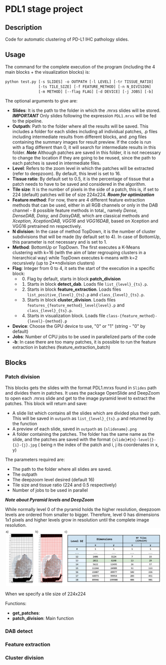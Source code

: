 # PDL1 stage project

## Description

Code for automatic clustering of PD-L1 IHC pathology slides.

## Usage

The command for the complete execution of the program (including the 4 main
blocks + the visualization blocks) is:

``` shell
python test.py [-s SLIDES] -o OUTPATH [-l LEVEL] [-tr TISSUE_RATIO]
               [-ts TILE_SIZE] [-f FEATURE_METHOD] [-n N_DIVISION]
               [-m METHOD] [--flag FLAG] [-d DEVICE] [-j JOBS] [-b]
```
The optional arguments to give are:

- **Slides**: It is the path to the folder in which the .mrxs slides will be stored.
***IMPORTANT*** Only slides following the expression `PDL1.mrxs` will be fed to
the pipeline.
- **Outpath**: Path to the folder where all the results will be saved. This
includes a folder for each slides including all individual patches, .p files
including intermediate results from different blocks, and .png files containing
the summary images for result preview. If the code is run with a flag different
than 0, it will search for intermediate results in this folder. ***Note***
Although patches are saved in this folder, it is not necessary to change the
location if they are going to be reused, since the path to each patches is saved
in intermediate files.
- **Level**: Refers to the zoom level in which the patches will be extracted
(refer to deepzoom). By default, this level is set to 16.
- **Tissue ratio**: By default set to 0.5, it is the percentage of tissue that
a patch needs to have to be saved and considered in the algorithm.
- **Tile size**: It is the number of pixels in the side of a patch, this is, if
set to 224 (default) patches will be of size 224x224. ***Room for optimization***
- **Feature method**: For now, there are 4 different feature extraction methods
that can be used, either in all RGB channels or only in the DAB channel - 8
possible feature methods in total,, namely *Dense, DenseDAB, Daisy,* and
*DaisyDAB,* which are classical methods and *Xception, XceptionDAB, VGG16* and
*VGG16DAB*, based on Xception and VGG16 pretrained nn respectively.
- **N division**: In the case of method TopDown, it is the number of cluster
subdivisions that will be made (by default set to 4). In case of BottomUp, this
parameter is not necessary and is set to 1.
- **Method**: BottomUp or TopDown. The first executes a K-Means clustering
with k=16 (with the aim of later regrouping clusters in a hierarchical way) while
TopDown executes k-means with k=2 recursively (up to 2**ndivision clusters)
- **Flag**: Integer from 0 to 4, it sets the start of the execution in a
specific block:
  - 0. Flag by default, starts in block **patch_division**
  - 1. Starts in block **detect_dab**. Loads file `list_{level}_{ts}.p`.
  - 2. Starts in block **feature_extraction**. Loads files `list_positive_{level}_{ts}.p`
  and `class_{level}_{ts}.p`.
  - 3. Starts in block **cluster_division**. Loads files `features_{feature_method}_level{level}.p`
  and `class_{level}_{ts}.p`.
  - 4. Starts in visualization block. Loads file `class-{feature_method}-{level}-{method}.p`  
- **Device**: Choose the GPU device to use, "0" or "1" (string - "0" by default)
- **Jobs**: Number of CPU jobs to be used in parallelized parts of the code
- **-b**: In case there are too many patches, it is possible to run the
feature extraction in batches (feature_extraction_batch)

## Blocks

### Patch division

This blocks gets the slides with the format PDL1.mrxs found in `Slides` path and
divides them in patches. It uses the package OpenSlide and DeepZoom to open each
.mrxs slide and get to the image pyramid level to extract the patches. This
block will return and save:
- A slide list which contains all the slides which are divided plus their path.
This will be saved in `outpath` as `list_{level}_{ts}.p` and returned by the
function
- A preview of each slide, saved in `outpath` as `{slidename}.png`
- A folder containing the patches. The folder has the same name as the slide,
and the patches are saved with the format `{slide}#{n}-level{}-{i}-{j}.jpg` (
being n the index of the patch and i, j its coordenates in x, y)

The parameters required are:
- The path to the folder where all slides are saved.
- The outpath
- The deepzoom level desired (default 16)
- Tile size and tissue ratio (224 and 0.5 respectively)
- Number of jobs to be used in parallel

***Note about Pyramid levels and DeepZoom***

While normally level 0 of the pyramid holds the higher resolution, deepzoom levels
are ordered from smaller to bigger. Therefore, level 0 has dimensions 1x1 pixels
and higher levels grow in resolution until the complete image resolution.
![](https://github.com/pilarOrtega/pdl1/blob/master/images/patch_division.png)

When we specify a tile size of 224x224

Functions:
- **get_patches**:
- **patch_division**: Main function



### DAB detect

### Feature extraction

### Cluster division

###
